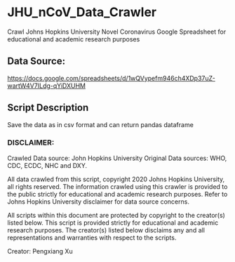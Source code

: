 # JHU_nCoV_Data_Crawler
Crawl Johns Hopkins University Novel Coronavirus Google Spreadsheet for educational and academic research purposes

## Data Source: 
https://docs.google.com/spreadsheets/d/1wQVypefm946ch4XDp37uZ-wartW4V7ILdg-qYiDXUHM

## Script Description
Save the data as in csv format and can return pandas dataframe

### DISCLAIMER:
Crawled Data source: John Hopkins University
Original Data sources: WHO, CDC, ECDC, NHC and DXY.

All data crawled from this script, copyright 2020 Johns Hopkins University, all rights reserved.
The information crawled using this crawler is provided to the public strictly for educational and academic research
purposes. Refer to Johns Hopkins University disclaimer for data source concerns.

All scripts within this document are protected by copyright to the creator(s) listed below. This script is provided
strictly for educational and academic research purposes. The creator(s) listed below disclaims any and all
representations and warranties with respect to the scripts.

Creator: Pengxiang Xu